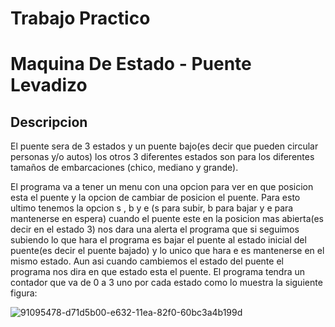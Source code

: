 # Trabajo Practico 
# Maquina De Estado - Puente Levadizo

 ## Descripcion 
 
El puente sera de 3 estados y un puente bajo(es decir que pueden circular personas y/o autos) los otros 3 diferentes estados son para los diferentes tamaños de embarcaciones (chico, mediano y grande).

El programa va a tener un menu con una opcion para ver en que posicion esta el puente y la opcion de cambiar de posicion el puente. Para esto ultimo tenemos la opcion s , b y e (s para subir, b para bajar y e para mantenerse en espera) cuando el puente este en la posicion mas abierta(es decir en el estado 3) nos dara una alerta el programa que si seguimos subiendo lo que hara el programa es bajar el puente al estado inicial del puente(es decir el puente bajado) y lo unico que hara e es mantenerse en el mismo estado. Aun asi cuando cambiemos el estado del puente el programa nos dira en que estado esta el puente. El programa tendra un contador que va de 0 a 3 uno por cada estado como lo muestra la siguiente figura:

![91095478-d71d5b00-e632-11ea-82f0-60bc3a4b199d](https://user-images.githubusercontent.com/63984547/94455585-a11b4b80-0189-11eb-89ae-8313834016f7.png)

